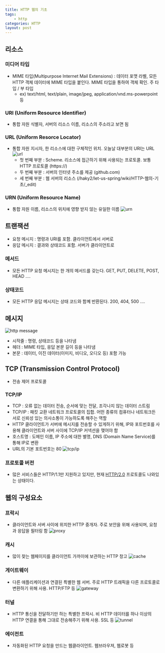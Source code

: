 ```yaml
---
title: HTTP 웹의 기초
tags: 
    - http
categories: HTTP
layout: post
---
```


## 리소스
### 미디어 타입
- MIME 타입(Multipurpose Internet Mail Extensions) : 데이터 포맷 라벨, 모든 HTTP 객체 데이터에 MIME 타입을 붙인다. MIME 타입을 통하여 객체 확인. 주 타입 / 부 타입
    - ex) text/html, text/plain, image/jpeg, application/vnd.ms-powerpoint 등
### URI (Uniform Resource Identifier)
- 통합 자원 식별자, 서버의 리소스 이름, 리소스의 주소라고 보면 됨
### URL (Uniform Resorce Locator)
- 통합 자원 지시자, 한 리소스에 대한 구체적인 위치. 오늘날 대부분의 URI는 URL
![url](https://user-images.githubusercontent.com/35331310/56505874-c731ca80-6557-11e9-839b-eed86d7ac668.png)
    - 첫 번째 부분 : Scheme. 리소스에 접근하기 위해 사용되는 프로토콜. 보통 HTTP 프로토콜 (https://)
    - 두 번째 부분 : 서버의 인터넷 주소를 제공 (github.com)
    - 세 번째 부분 : 웹 서버의 리소스 (/haky2/let-us-spring/wiki/HTTP-웹의-기초/_edit)
### URN (Uniform Resource Name)
- 통합 자원 이름, 리소스의 위치에 영향 받지 않는 유일한 이름
![urn](https://user-images.githubusercontent.com/35331310/56505931-f5170f00-6557-11e9-8e2c-d400ddcd7bc0.png)

## 트랜잭션
- 요청 메시지 : 명령과 URI를 포함. 클라이언트에서 서버로
- 응답 메시지 : 결과와 상태코드 포함. 서버가 클라이언트로
### 메서드
- 모든 HTTP 요청 메시지는 한 개의 메서드를 갖는다. GET, PUT, DELETE, POST, HEAD ....
### 상태코드
- 모든 HTTP 응답 메시지는 상태 코드와 함꼐 반환된다. 200, 404, 500 ....

## 메시지
![http message](https://user-images.githubusercontent.com/35331310/56506417-6acfaa80-6559-11e9-99b1-ac6105a41ea5.png)
- 시작줄 : 명령, 상태코드 등을 나타냄
- 헤더 : MIME 타입, 응답 본문 길이 등을 나타냄
- 본문 : 데이터, 이진 데이터(이미지, 비디오, 오디오 등) 포함 가능

## TCP (Transmission Control Protocol)
- 전송 제어 프로토콜
### TCP/IP
- TCP : 오류 없는 데이터 전송, 순서에 맞는 전달, 조각나지 않는 데이터 스트림
- TCP/IP : 패킷 교환 네트워크 프로토콜의 집합. 어떤 종류의 컴퓨터나 네트워크든 서로 신뢰성 있는 의사소통이 가능하도록 해주는 역할
- HTTP 클라이언트가 서버에 메시지를 전송할 수 있게하기 위해, IP와 포트번호를 사용해 클라이언트와 서버 사이에 TCP/IP 커넥션을 맺어야 함
- 호스트명 : 도메인 이름, IP 주소에 대한 별명, DNS (Domain Name Service)를 통해 IP로 변환
- URL의 기본 포트번호는 80
![tcp/ip](https://user-images.githubusercontent.com/35331310/56507507-7a9cbe00-655c-11e9-92a9-75f31a3c768d.png)

### 프로토콜 버전
- 많은 서비스들은 HTTP/1.1만 지원하고 있지만, 현재 [HTTP/2.0](https://www.popit.kr/나만-모르고-있던-http2/) 프로토콜도 나와있는 상태이다.

## 웹의 구성요소
### 프락시
- 클라이언트와 서버 사이에 위치한 HTTP 중개자. 주로 보안을 위해 사용되며, 요청과 응답을 필터링 함
![proxy](https://user-images.githubusercontent.com/35331310/56507260-b4b99000-655b-11e9-9646-f7997019cadf.png)
### 캐시
- 많이 찾는 웹페이지를 클라이언트 가까이에 보관하는 HTTP 창고
![cache](https://user-images.githubusercontent.com/35331310/56507329-e6caf200-655b-11e9-9e6d-d7ca51f4a0cf.png)
### 게이트웨이
- 다른 애플리케이션과 연결된 특별한 웹 서버. 주로 HTTP 트래픽을 다른 프로토콜로 변환하기 위해 사용. HTTP/FTP 등
![gateway](https://user-images.githubusercontent.com/35331310/56507371-08c47480-655c-11e9-9d24-2c72edf6fce2.png)
### 터널
- HTTP 통신을 전달하기만 하는 특별한 프락시. 비 HTTP 데이터를 하나 이상의 HTTP 연결을 통해 그대로 전송해주기 위해 사용. SSL 등
![tunnel](https://user-images.githubusercontent.com/35331310/56507263-b5eabd00-655b-11e9-9d3f-bcf4d8de5371.png)
### 에이전트
- 자동화된 HTTP 요청을 만드는 웹클라이언트. 웹브라우져, 웹로봇 등